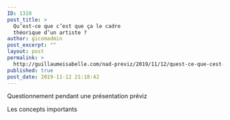 ```yaml
---
ID: 1328
post_title: >
  Qu’est-ce que c’est que ça le cadre
  théorique d’un artiste ?
author: gicomadmin
post_excerpt: ""
layout: post
permalink: >
  http://guillaumeisabelle.com/nad-previz/2019/11/12/quest-ce-que-cest-que-ca-le-cadre-theorique-dun-artiste/
published: true
post_date: 2019-11-12 21:18:42
---
```

<!-- wp:paragraph -->

Questionnement pendant une présentation préviz

<!-- /wp:paragraph -->

<!-- wp:paragraph -->

Les concepts importants

<!-- /wp:paragraph -->